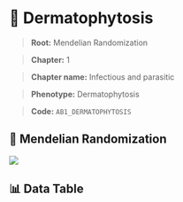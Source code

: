 # 🧪 Dermatophytosis

> **Root:** Mendelian Randomization

> **Chapter:** 1  

> **Chapter name:** Infectious and parasitic

> **Phenotype:** Dermatophytosis  

> **Code:** `AB1_DERMATOPHYTOSIS`

## 🧬 Mendelian Randomization  

<img src="/MR/Figures/Forward/AB1_DERMATOPHYTOSIS.png"/>

## 📊 Data Table

<CsvTableMRF src="/public/MR/Data/Forward/AB1_DERMATOPHYTOSIS.csv"/>
